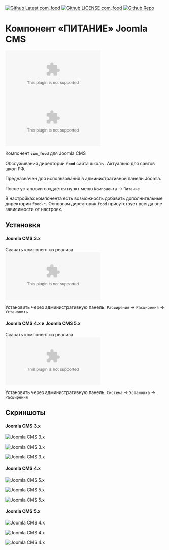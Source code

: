 <span class="github"><a href="https://github.com/ProjectSoft-STUDIONIONS/com_food/releases/latest" target="_blank"><img src="https://img.shields.io/github/v/release/ProjectSoft-STUDIONIONS/com_food?style=for-the-badge" alt="Github Latest com_food"></a> <a href="https://github.com/ProjectSoft-STUDIONIONS/com_food/blob/master/LICENSE" target="_blank"><img src="https://img.shields.io/github/license/ProjectSoft-STUDIONIONS/com_food?style=for-the-badge" alt="Github LICENSE com_food"></a> <a href="https://github.com/ProjectSoft-STUDIONIONS/com_food/" target="_blank"><img src="https://img.shields.io/github/repo-size/ProjectSoft-STUDIONIONS/com_food?style=for-the-badge" alt="Github Repo"></a></span>

# Компонент «ПИТАНИЕ» Joomla CMS

[![DOWNLOADS LATEST Joomla 3.x](https://img.shields.io/github/downloads/ProjectSoft-STUDIONIONS/com_food/com_food-3.x.zip?style=for-the-badge&label=DOWNLOADS%20LATEST&cacheSeconds=160)](https://github.com/ProjectSoft-STUDIONIONS/com_food/releases/latest/download/com_food-3.x.zip)
[![DOWNLOADS LATEST Joomla 4.x-5.x](https://img.shields.io/github/downloads/ProjectSoft-STUDIONIONS/com_food/com_food-4.x-5.x.zip?style=for-the-badge&label=DOWNLOADS%20LATEST&cacheSeconds=160)](https://github.com/ProjectSoft-STUDIONIONS/com_food/releases/latest/download/com_food-4.x-5.x.zip)

Компонент **`com_food`** для Joomla CMS

Обслуживания директории **`food`** сайта школы. Актуально для сайтов школ РФ.

Предназначен для использования в административной панели Joomla.

После установки создаётся пункт меню `Компоненты` -> `Питание`

В настройках компонента есть возможность добавить дополнительные директории `food-*`. Основная директория `food` присутствует всегда вне зависимости от настроек.

## Установка

#### Joomla CMS 3.x

Скачать компонент из реализа [![DOWNLOADS LATEST Joomla 3.x](https://img.shields.io/github/downloads/ProjectSoft-STUDIONIONS/com_food/com_food-3.x.zip?style=for-the-badge&label=DOWNLOADS%20LATEST&cacheSeconds=160)](https://github.com/ProjectSoft-STUDIONIONS/com_food/releases/latest/download/com_food-3.x.zip)

Установить через административную панель. `Расширения` -> `Расширения` -> `Установить`

#### Joomla CMS 4.x и Joomla CMS 5.x

Скачать компонент из реализа [![DOWNLOADS LATEST Joomla 4.x-5.x](https://img.shields.io/github/downloads/ProjectSoft-STUDIONIONS/com_food/com_food-4.x-5.x.zip?style=for-the-badge&label=DOWNLOADS%20LATEST&cacheSeconds=160)](https://github.com/ProjectSoft-STUDIONIONS/com_food/releases/latest/download/com_food-4.x-5.x.zip)

Установить через административную панель. `Система` -> `Установка` -> `Расширения`

## Скриншоты

#### Joomla CMS 3.x

![Joomla CMS 3.x](../../blob/main/src-3/screen/com_food-3.x-0001.png?raw=true)

![Joomla CMS 3.x](../../blob/main/src-3/screen/com_food-3.x-0002.png?raw=true)

![Joomla CMS 3.x](../../blob/main/src-3/screen/com_food-3.x-0003.png?raw=true)

#### Joomla CMS 4.x

![Joomla CMS 5.x](../../blob/main/src-4-5/screen/com_food-4.x-0001.png?raw=true)

![Joomla CMS 5.x](../../blob/main/src-4-5/screen/com_food-4.x-0002.png?raw=true)

![Joomla CMS 5.x](../../blob/main/src-4-5/screen/com_food-4.x-0003.png?raw=true)

#### Joomla CMS 5.x

![Joomla CMS 4.x](../../blob/main/src-4-5/screen/com_food-5.x-0001.png?raw=true)

![Joomla CMS 4.x](../../blob/main/src-4-5/screen/com_food-5.x-0002.png?raw=true)

![Joomla CMS 4.x](../../blob/main/src-4-5/screen/com_food-5.x-0003.png?raw=true)
